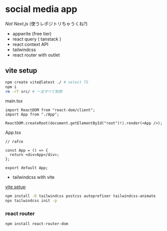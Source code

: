# social media app

_Not Next.js_
(使うレポジトリちゃうくね?)

- appwrite (free tier)
- react query ( tanstack )
- react context API
- tailwindcss
- react router with outlet

## vite setup

```sh
npm create vite@latest ./ # select TS
npm i
rm -rf src/ # 一旦すべて削除
```

main.tsx

```tsx
import ReactDOM from "react-dom/client";
import App from "./App";

ReactDOM.createRoot(document.getElementById("root")!).render(<App />);
```

App.tsx

```tsx
// rafce

const App = () => {
  return <div>App</div>;
};

export default App;
```

- tailwindcss with vite

[vite setup](https://tailwindcss.com/docs/guides/vite)

```sh
npm install -D tailwindcss postcss autoprefixer tailwindcss-animate
npx tailwindcss init -p
```

### react router

```sh
npm install react-router-dom
```
